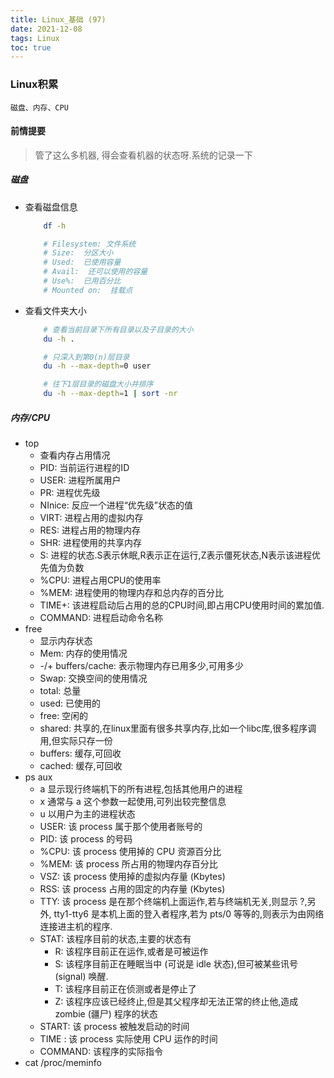 ```yaml
---
title: Linux_基础 (97)
date: 2021-12-08
tags: Linux
toc: true
---
```


### Linux积累
    磁盘、内存、CPU

<!-- more -->

#### 前情提要
> 管了这么多机器, 得会查看机器的状态呀.系统的记录一下

##### 磁盘
- 查看磁盘信息
    ```bash
        df -h

        # Filesystem: 文件系统
        # Size:  分区大小
        # Used:  已使用容量
        # Avail:  还可以使用的容量
        # Use%:  已用百分比
        # Mounted on:  挂载点
    ```
- 查看文件夹大小
    ```bash
        # 查看当前目录下所有目录以及子目录的大小
        du -h .

        # 只深入到第0(n)层目录
        du -h --max-depth=0 user

        # 往下1层目录的磁盘大小并排序
        du -h --max-depth=1 | sort -nr
    ```

##### 内存/CPU
- top
    * 查看内存占用情况
    * PID: 当前运行进程的ID
    * USER: 进程所属用户
    * PR: 进程优先级
    * NInice: 反应一个进程“优先级”状态的值
    * VIRT: 进程占用的虚拟内存
    * RES: 进程占用的物理内存
    * SHR: 进程使用的共享内存
    * S: 进程的状态.S表示休眠,R表示正在运行,Z表示僵死状态,N表示该进程优先值为负数
    * %CPU: 进程占用CPU的使用率
    * %MEM: 进程使用的物理内存和总内存的百分比
    * TIME+: 该进程启动后占用的总的CPU时间,即占用CPU使用时间的累加值.
    * COMMAND: 进程启动命令名称
- free
    * 显示内存状态
    * Mem: 内存的使用情况
    * -/+ buffers/cache: 表示物理内存已用多少,可用多少
    * Swap: 交换空间的使用情况
    * total: 总量
    * used: 已使用的
    * free: 空闲的
    * shared: 共享的,在linux里面有很多共享内存,比如一个libc库,很多程序调用,但实际只存一份
    * buffers: 缓存,可回收
    * cached: 缓存,可回收
- ps aux
    * a 显示现行终端机下的所有进程,包括其他用户的进程
    * x 通常与 a 这个参数一起使用,可列出较完整信息
    * u 以用户为主的进程状态
    * USER: 该 process 属于那个使用者账号的
    * PID: 该 process 的号码
    * %CPU: 该 process 使用掉的 CPU 资源百分比
    * %MEM: 该 process 所占用的物理内存百分比
    * VSZ: 该 process 使用掉的虚拟内存量 (Kbytes)
    * RSS: 该 process 占用的固定的内存量 (Kbytes)
    * TTY: 该 process 是在那个终端机上面运作,若与终端机无关,则显示 ?,另外, tty1-tty6 是本机上面的登入者程序,若为 pts/0 等等的,则表示为由网络连接进主机的程序.
    * STAT: 该程序目前的状态,主要的状态有
        * R: 该程序目前正在运作,或者是可被运作
        * S: 该程序目前正在睡眠当中 (可说是 idle 状态),但可被某些讯号 (signal) 唤醒.
        * T: 该程序目前正在侦测或者是停止了
        * Z: 该程序应该已经终止,但是其父程序却无法正常的终止他,造成 zombie (疆尸) 程序的状态
    * START: 该 process 被触发启动的时间
    * TIME : 该 process 实际使用 CPU 运作的时间
    * COMMAND: 该程序的实际指令
- cat /proc/meminfo








